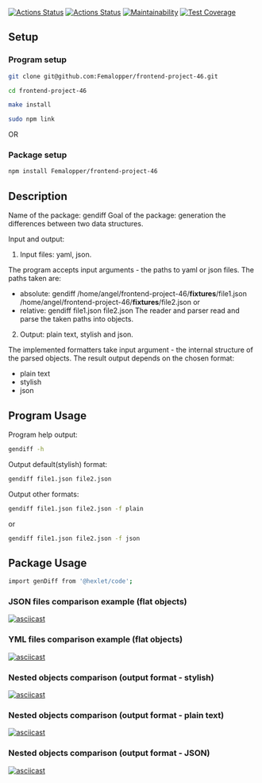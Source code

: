 [![Actions Status](https://github.com/Femalopper/frontend-project-46/workflows/hexlet-check/badge.svg)](https://github.com/Femalopper/frontend-project-46/actions)
[![Actions Status](https://github.com/Femalopper/frontend-project-46/workflows/Node%20CI/badge.svg)](https://github.com/Femalopper/frontend-project-46/actions)
[![Maintainability](https://api.codeclimate.com/v1/badges/289c0c03d6d191f6410a/maintainability)](https://codeclimate.com/github/Femalopper/frontend-project-46/maintainability)
[![Test Coverage](https://api.codeclimate.com/v1/badges/289c0c03d6d191f6410a/test_coverage)](https://codeclimate.com/github/Femalopper/frontend-project-46/test_coverage)

## Setup

### Program setup 
```sh
git clone git@github.com:Femalopper/frontend-project-46.git

cd frontend-project-46

make install

sudo npm link
```

OR

### Package setup 
```sh
npm install Femalopper/frontend-project-46
```

## Description
Name of the package: gendiff
Goal of the package: generation the differences between two data structures.

Input and output: 

1. Input files: yaml, json.

The program accepts input arguments - the paths to yaml or json files. The paths taken are:
- absolute: gendiff /home/angel/frontend-project-46/__fixtures__/file1.json /home/angel/frontend-project-46/__fixtures__/file2.json
or 
- relative: gendiff file1.json file2.json
The reader and parser read and parse the taken paths into objects.

2. Output: plain text, stylish and json.

The implemented formatters take input argument - the internal structure of the parsed objects. 
The result output depends on the chosen format:
- plain text
- stylish
- json

## Program Usage

Program help output:
```sh
gendiff -h
```

Output default(stylish) format:
```sh
gendiff file1.json file2.json
```

Output other formats:
```sh
gendiff file1.json file2.json -f plain
```
or

```sh
gendiff file1.json file2.json -f json
```

## Package Usage
```sh
import genDiff from '@hexlet/code';
```

### JSON files comparison example (flat objects)
[![asciicast](https://asciinema.org/a/PnAZKQomnyIwtRAet5yhezqxd.svg)](https://asciinema.org/a/PnAZKQomnyIwtRAet5yhezqxd)
### YML files comparison example (flat objects)
[![asciicast](https://asciinema.org/a/3ecNphbQcOVEVqPTs4WnF2s5T.svg)](https://asciinema.org/a/3ecNphbQcOVEVqPTs4WnF2s5T)
### Nested objects comparison (output format - stylish)
[![asciicast](https://asciinema.org/a/G2qZAKfGPIdttW7O2i0MvzK95.svg)](https://asciinema.org/a/G2qZAKfGPIdttW7O2i0MvzK95)
### Nested objects comparison (output format - plain text)
[![asciicast](https://asciinema.org/a/MBFHfij4HWPU4bpyLTSl0fW4K.svg)](https://asciinema.org/a/MBFHfij4HWPU4bpyLTSl0fW4K)
### Nested objects comparison (output format - JSON)
[![asciicast](https://asciinema.org/a/pmbeVkRfpqfgUtVeC0cqm6ANq.svg)](https://asciinema.org/a/pmbeVkRfpqfgUtVeC0cqm6ANq)